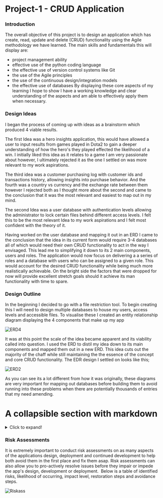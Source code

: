 # **Project-1 - CRUD Application**

### **Introduction**
The overall objective of this project is to design an application which has  create, read, update and delete (CRUD) functionality using the Agile methodology we have learned. 
The main skills and fundamentals this will display are:
* project management ability
* effective use of the python coding language
* the effective use of version control systems like Git
* the use of the Agile principles
* the use of the continuous design/integration models
* the effective use of databases
By displaying these core aspects of my learning I hope to show I have a working knowledge and clear understanding of the aspects and am able to effectively apply them when necessary. 


### **Design Ideas**
I began the process of  coming up with ideas as a brainstorm which produced 4 viable results.

The first Idea was a hero insights application, this would have allowed a user to input results from games played in Dota2 to gain a deeper understanding of how the hero's they played effected the likelihood of a win. 
I initially liked this idea as it relates to a game I am very passionate about however, I ultimately rejected it as the one I settled on was more relevant to my work aspirations.

The third idea was a customer purchasing log with customer ids and transactions history, allowing insights into purchase behavior. And the fourth was a country vs currency and the exchange rate between them however I rejected both as I thought more about the second and came to the conclusion that it was the most relevant and easiest to map out in my mind. 

The second Idea was a user database with authentication levels allowing the administrator to lock certain files behind different access levels. I felt this to be the most relevant Idea to my work aspirations and I felt most confident with the theory of it. 

Having worked on the user database and mapping it out in an ERD I came to the conclusion that the idea in its current form would require 3-4 databases all of which would need their own CRUD functionality to act in the way I envisaged. This lead me to simplifying it down to its 2 main components, users and roles. The application would now focus on delivering a a series of roles and a database with users who can be assigned to a given role. This would account for the desired CRUD functionality while being much more realistically achievable.
On the bright side the factors that were dropped for now will provide excellent stretch goals should it achieve its man functionality with time to spare. 

### **Design Outline** 
In the beginning  I decided to go with a file restriction tool. To begin creating this I will need to design multiple databases to house my users, access levels and accessible files.
To visualise these I created an entity relationship diagram displaying the 4 components that make up my app

![ERD4](https://i.imgur.com/7IW14a7.png)

It was at this point the scale of the idea became apparent and its viability called into question. 
I used the ERD to distil my idea down to its main components and mapped them out in a new ERD. This idea cuts out the majority of the chaff while still maintaining the the essence of the concept and core CRUD functionality.
The EDR design I settled on looks like this;

![ERD2](https://i.imgur.com/7VHvHw7.png)

As you can see its a lot different from how it was originally, these diagrams are very important for mapping out databases before building them to avoid running into these problems when there are potentially thousands of entries that my need amending. 

# A collapsible section with markdown
<details>
  <summary>Click to expand!</summary>
  
  ## Heading
  1. A numbered
  2. list
     * With some
     * Sub bullets
</details>

### Risk Assessments

It is extremely important to conduct risk assessments on as many aspects of the applications design, deployment and continued development to help both avoid them in the first place and fix them asap.
Risk assessments can also allow you to pro-actively resolve issues before they impair or impede the app's design, development or deployment.  
Below is a table of identified risks, likelihood of occurring, impact level, restoration steps and avoidance steps.

![Riskass](https://i.imgur.com/M6H7xsA.png)

